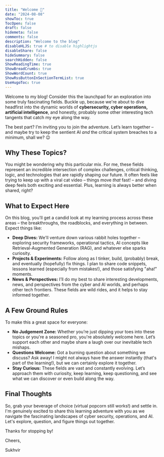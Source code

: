 ```yaml
---
title: "Welcome 👋"
date: "2024-08-08"
showToc: true
TocOpen: false
draft: false
hidemeta: false
comments: false
description: "Welcome to the blog"
disableHLJS: true # to disable highlightjs
disableShare: false
hideSummary: false
searchHidden: false
ShowReadingTime: true
ShowBreadCrumbs: true
ShowWordCount: true
ShowRssButtonInSectionTermList: true
UseHugoToc: true
---
```


Welcome to my blog! Consider this the launchpad for an exploration into some truly fascinating fields. Buckle up, because we're about to dive headfirst into the dynamic worlds of **cybersecurity, cyber operations, artificial intelligence**, and honestly, probably some other interesting tech tangents that catch my eye along the way.

The best part? I’m inviting you to join the adventure. Let’s learn together – and maybe try to keep the sentient AI *and* the critical system breaches to a minimum, shall we? 😉

## Why These Topics?

You might be wondering why this particular mix. For me, these fields represent an incredible intersection of complex challenges, critical thinking, logic, and technologies that are rapidly shaping our future. It often feels like trying to keep up with a viral cat video – things move *that* fast! – and diving deep feels both exciting and essential. Plus, learning is always better when shared, right?

## What to Expect Here

On this blog, you'll get a candid look at my learning process across these areas – the breakthroughs, the roadblocks, and everything in between. Expect things like:

* **Deep Dives:** We'll venture down various rabbit holes together – exploring security frameworks, operational tactics, AI concepts like Retrieval-Augmented Generation (RAG), and whatever else sparks curiosity.
* **Projects & Experiments:** Follow along as I tinker, build, (probably) break, and eventually (hopefully) fix things. I plan to share code snippets, lessons learned (especially from mistakes!), and those satisfying "aha!" moments.
* **News & Perspectives:** I’ll do my best to share interesting developments, news, and perspectives from the cyber and AI worlds, and perhaps other tech frontiers. These fields are wild rides, and it helps to stay informed together.

## A Few Ground Rules

To make this a great space for everyone:

* **No Judgement Zone:** Whether you’re just dipping your toes into these topics or you're a seasoned pro, you're absolutely welcome here. Let’s support each other and maybe share a laugh over our inevitable tech mishaps.
* **Questions Welcome:** Got a burning question about something we discuss? Ask away! I might not always have the answer instantly (that's part of the learning!), but we can certainly explore it together.
* **Stay Curious:** These fields are vast and constantly evolving. Let’s approach them with curiosity, keep learning, keep questioning, and see what we can discover or even build along the way.

## Final Thoughts

So, grab your beverage of choice (virtual popcorn still works!) and settle in. I'm genuinely excited to share this learning adventure with you as we navigate the fascinating landscapes of cyber security, operations, and AI. Let's explore, question, and figure things out together.

Thanks for stopping by!

Cheers,

Sukhvir